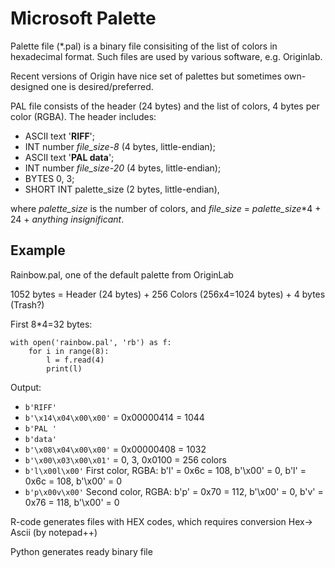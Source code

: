# Microsoft Palette

Palette file (\*.pal) is a binary file consisiting of the list of colors in hexadecimal format. Such files are used by various software, e.g. Originlab. 

Recent versions of Origin have nice set of palettes but sometimes own-designed one is desired/preferred.

PAL file consists of the header (24 bytes) and the list of colors, 4 bytes per color (RGBA). The header includes:
- ASCII text '**RIFF**';
- INT number *file_size-8* (4 bytes, little-endian);
- ASCII text '**PAL data**';
- INT number *file_size-20* (4 bytes, little-endian);
- BYTES 0, 3;
- SHORT INT palette_size (2 bytes, little-endian),

where *palette_size* is the number of colors, and *file_size* = *palette_size*\*4 + 24 + *anything insignificant*. 

## Example
Rainbow.pal, one of the default palette from OriginLab

1052 bytes = Header (24 bytes) + 256 Colors (256x4=1024 bytes) + 4 bytes (Trash?)

First 8\*4=32 bytes: 

```
with open('rainbow.pal', 'rb') as f:
    for i in range(8):
        l = f.read(4)
        print(l)

```

Output:
- `b'RIFF'`
- `b'\x14\x04\x00\x00'` = 0x00000414 = 1044
- `b'PAL '`
- `b'data'`
- `b'\x08\x04\x00\x00'` = 0x00000408 = 1032
- `b'\x00\x03\x00\x01'` = 0, 3, 0x0100 = 256 colors
- `b'l\x00l\x00'` First color, RGBA: b'l' = 0x6c = 108, b'\x00' = 0, b'l' = 0x6c = 108, b'\x00' = 0 
- `b'p\x00v\x00'` Second color, RGBA: b'p' = 0x70 = 112, b'\x00' = 0, b'v' = 0x76 = 118, b'\x00' = 0 

R-code generates files with HEX codes, which requires conversion Hex-> Ascii (by notepad++)

Python generates ready binary file
